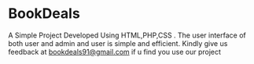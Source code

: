 # BookDeals
A Simple Project Developed Using HTML,PHP,CSS . The user interface of both user and admin and user is simple and efficient.
Kindly give us feedback  at bookdeals91@gmail.com if u find you use our project
